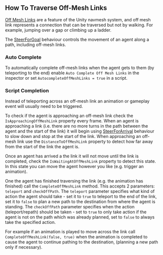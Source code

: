 ## How To Traverse Off-Mesh Links

[Off Mesh Links](https://docs.unity3d.com/Manual/class-OffMeshLink.html) are a feature of the Unity navmesh system, and off mesh link represents a connection that can be traversed but not by walking. For example, jumping over a gap or climbing up a ladder.

The [SteerForGoal](/Reference/MonoBehaviours/SteerForGoal) behaviour controls the movement of an agent along a path, including off-mesh links.

### Auto Complete

To automatically complete off-mesh links when the agent gets to them (by teleporting to the end) enable `Auto Complete Off Mesh Links` in the inspector or set `AutocompleteOffMeshLinks = true` in a script.

### Script Completion

Instead of teleporting across an off-mesh link an animation or gameplay event will usually need to be triggered.

To check if the agent is approaching an off-mesh link check the `IsApproachingOffMeshLink` property every frame. When an agent is approaching a link (i.e. there are no more turns in the path between the agent and the start of the link) it will begin using [SteerForArrival](/Reference/MonoBehaviours/SteerForArrival) behaviour to slow down and stop at the start of the link. When approaching an off-mesh link use the `DistanceToOffMeshLink` property to detect how far away from the start of the link the agent is.

Once an agent has arrived a the link it will not move until the link is completed, check the `IsWaitingAtOffMeshLink` property to detect this state. In this state you can move the agent however you like (e.g. trigger an animation).

One the agent has finished traversing the link (e.g. the animation has finished) call the `CompleteOffMeshLink` method. This accepts 2 parameters: `teleport` and `checkOffPath`. The `teleport` parameter specifies what kind of action the agent should take - set it to `true` to teleport to the end of the link, set it to `false` to plan a new path to the destination from where the agent is standing. The `checkOffPath` parameter specifies when the action (teleport/repath) should be taken - set to `true` to only take action if the agent is not on the path which was already planned, set to `false` to always take the specified action.

For example if an animation is played to move across the link call `CompleteOffMeshLink(false, true)` when the animation is completed to cause the agent to continue pathing to the destination, (planning a new path only if necessary).